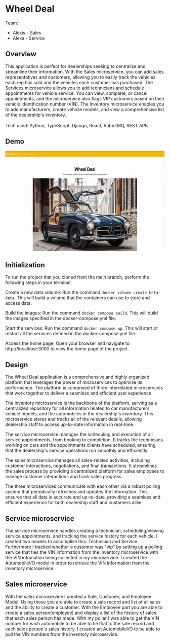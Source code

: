 # Wheel Deal

Team:

* Alexis - Sales
* Alexa - Service

## Overview
This application is perfect for dealerships seeking to centralize and streamline their information. With the Sales microservice, you can add sales representatives and customers, allowing you to easily track the vehicles each rep has sold and the vehicles each customer has purchased. The Services microservice allows you to add technicians and schedule appointments for vehicle service. You can view, complete, or cancel appointments, and the microservice also flags VIP customers based on their vehicle identification number (VIN). The Inventory microservice enables you to add manufacturers, create vehicle models, and view a comprehensive list of the dealership's inventory.
<br><br/>
Tech used: Python, TypeScript, Django, React, RabbitMQ, REST APIs

## Demo
<img src="./wheel-deal.gif" alt="Demo GIF" width="600" height="315">

## Initialization
To run the project that you cloned from the main branch, perform the following steps in your terminal:

Create a new data volume: Run the command `docker volume create beta-data`. This will build a volume that the containers can use to store and access data.

Build the images: Run the command `docker compose build`. This will build the images specified in the docker-compose.yml file.

Start the services: Run the command `docker compose up`. This will start or restart all the services defined in the docker-compose.yml file.

Access the home page: Open your browser and navigate to http://localhost:3000 to view the home page of the project.


## Design
The Wheel Deal application is a comprehensive and highly organized platform that leverages the power of microservices to optimize its performance. The platform is comprised of three interrelated microservices that work together to deliver a seamless and efficient user experience.

The inventory microservice is the backbone of the platform, serving as a centralized repository for all information related to car manufacturers, vehicle models, and the automobiles in the dealership's inventory. This microservice stores and tracks all of the relevant details, allowing dealership staff to access up-to-date information in real-time.

The service microservice manages the scheduling and execution of all service appointments, from booking to completion. It tracks the technicians working on cars and the appointments clients have scheduled, ensuring that the dealership's service operations run smoothly and efficiently.

The sales microservice manages all sales-related activities, including customer interactions, negotiations, and final transactions. It streamlines the sales process by providing a centralized platform for sales employees to manage customer interactions and track sales progress.

The three microservices communicate with each other via a robust polling system that periodically refreshes and updates the information. This ensures that all data is accurate and up-to-date, providing a seamless and efficient experience for both dealership staff and customers alike.

## Service microservice
The service microservice handles creating a technician, scheduling/viewing service appointments, and tracking the service history for each vehicle. I created two models to accomplish this: Technician and Service. Furthermore I tracked whether a customer was "vip" by setting up a polling service that ties the VIN information from the inventory microservice with the VIN infomation being collected in my microservice. I created the AutomobileVO model in order to retrieve the VIN information from the inventory microservice.

## Sales microservice

With the sales microservice I created a Sale, Customer, and Employee Model. Using those you are able to create a sale record and list of all sales and the ability to create a customer. With the Employee part you are able to create a sales person(employee) and display a list of the history of sales that each sales person has made. With my poller I was able to get the VIN number for each automobile to be able to tie that to the sale record and each sales person's sales history. I created an AutomobileVO to be able to pull the VIN numbers from the inventory microservice.
